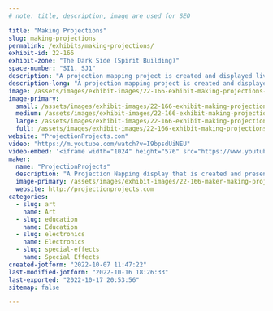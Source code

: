 ```yaml
---
# note: title, description, image are used for SEO

title: "Making Projections"
slug: making-projections
permalink: /exhibits/making-projections/
exhibit-id: 22-166
exhibit-zone: "The Dark Side (Spirit Building)"
space-number: "SI1, SJ1"
description: "A projection mapping project is created and displayed live. "
description-long: "A projection mapping project is created and displayed live. Attendees can watch the process, the end result, and ask questions."
image: /assets/images/exhibit-images/22-166-exhibit-making-projections-70b1dffb-5d01-478a-9759-522bdbb1e6c0-large.jpeg
image-primary: 
  small: /assets/images/exhibit-images/22-166-exhibit-making-projections-70b1dffb-5d01-478a-9759-522bdbb1e6c0-small.jpeg
  medium: /assets/images/exhibit-images/22-166-exhibit-making-projections-70b1dffb-5d01-478a-9759-522bdbb1e6c0-medium.jpeg
  large: /assets/images/exhibit-images/22-166-exhibit-making-projections-70b1dffb-5d01-478a-9759-522bdbb1e6c0-large.jpeg
  full: /assets/images/exhibit-images/22-166-exhibit-making-projections-70b1dffb-5d01-478a-9759-522bdbb1e6c0-full.jpeg
website: "ProjectionProjects.com"
video: "https://m.youtube.com/watch?v=I9bpsdUiNEU"
video-embed: '<iframe width="1024" height="576" src="https://www.youtube.com/embed/I9bpsdUiNEU?feature=oembed" frameborder="0" allow="accelerometer; autoplay; clipboard-write; encrypted-media; gyroscope; picture-in-picture" allowfullscreen title="Nick Comis Demo Reel for CC"></iframe>'
maker: 
  name: "ProjectionProjects"
  description: "A Projection Napping display that is created and presented live in front of attendees with makers on hand to demo and answer questions."
  image-primary: /assets/images/exhibit-images/22-166-maker-making-projections-66266c6b-2523-4a02-b137-60309954c2c5-medium.jpeg
  website: http://projectionprojects.com
categories: 
  - slug: art
    name: Art
  - slug: education
    name: Education
  - slug: electronics
    name: Electronics
  - slug: special-effects
    name: Special Effects
created-jotform: "2022-10-07 11:47:22"
last-modified-jotform: "2022-10-16 18:26:33"
last-exported: "2022-10-17 20:53:56"
sitemap: false

---
```

